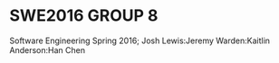 # SWE2016 GROUP 8
Software Engineering Spring 2016; Josh Lewis:Jeremy Warden:Kaitlin Anderson:Han Chen 
